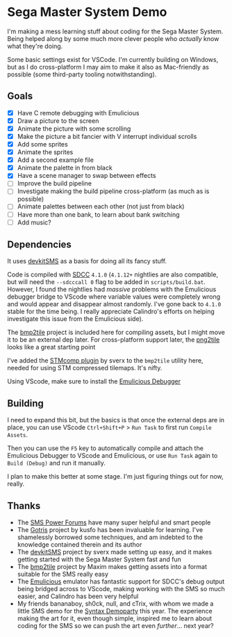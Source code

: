 # Sega Master System Demo

I'm making a mess learning stuff about coding for the Sega Master System. Being helped along by some much more clever people who _actually_ know what they're doing.

Some basic settings exist for VSCode. I'm currently building on Windows, but as I do cross-platform I may aim to make it also as Mac-friendly as possible (some third-party tooling notwithstanding).

## Goals

-   [x] Have C remote debugging with Emulicious
-   [x] Draw a picture to the screen
-   [x] Animate the picture with some scrolling
-   [x] Make the picture a bit fancier with V interrupt individual scrolls
-   [x] Add some sprites
-   [x] Animate the sprites
-   [x] Add a second example file
-   [x] Animate the palette in from black
-   [x] Have a scene manager to swap between effects
-   [ ] Improve the build pipeline
-   [ ] Investigate making the build pipeline cross-platform (as much as is possible)
-   [ ] Animate palettes between each other (not just from black)
-   [ ] Have more than one bank, to learn about bank switching
-   [ ] Add music?

## Dependencies

It uses [devkitSMS](https://github.com/sverx/devkitSMS) as a basis for doing all its fancy stuff.

Code is compiled with [SDCC](http://sdcc.sourceforge.net/) `4.1.0` (`4.1.12+` nightlies are also compatible, but will need the `--sdcccall 0` flag to be added in `scripts/build.bat`. However, I found the nightlies had _massive_ problems with the Emulicious debugger bridge to VScode where variable values were completely wrong and would appear and disappear almost randomly. I've gone back to `4.1.0` stable for the time being. I really appreciate Calindro's efforts on helping investigate this issue from the Emulicious side).

The [bmp2tile](https://github.com/maxim-zhao/bmp2tile) project is included here for compiling assets, but I might move it to be an external dep later. For cross-platform support later, the [png2tile](https://github.com/yuv422/png2tile) looks like a great starting point

I've added the [STMcomp plugin](https://github.com/sverx/STMcomp) by sverx to the `bmp2tile` utility here, needed for using STM compressed tilemaps. It's nifty.

Using VScode, make sure to install the [Emulicious Debugger](https://marketplace.visualstudio.com/items?itemName=emulicious.emulicious-debugger)

## Building

I need to expand this bit, but the basics is that once the external deps are in place, you can use VScode `Ctrl+Shift+P` > `Run Task` to first run `Compile Assets`.

Then you can use the `F5` key to automatically compile and attach the Emulicious Debugger to VScode and Emulicious, or use `Run Task` again to `Build (Debug)` and run it manually.

I plan to make this better at some stage. I'm just figuring things out for now, really.

## Thanks

-   The [SMS Power Forums](https://www.smspower.org/forums) have many super helpful and smart people
-   The [Gotris](https://gitlab.com/1985Alternativo/gotris) project by kusfo has been invaluable for learning. I've shamelessly borrowed some techniques, and am indebted to the knowledge contained therein and its author
-   The [devkitSMS](https://github.com/sverx/devkitSMS) project by sverx made setting up easy, and it makes getting started with the Sega Master System fast and fun
-   The [bmp2tile](https://github.com/maxim-zhao/bmp2tile) project by Maxim makes getting assets into a format suitable for the SMS really easy
-   The [Emulicious](https://emulicious.net/) emulator has fantastic support for SDCC's debug output being bridged across to VScode, making working with the SMS so much easier, and Calindro has been very helpful
-   My friends bananaboy, sh0ck, null, and cTrix, with whom we made a little SMS demo for the [Syntax Demoparty](https://syntaxparty.org/) this year. The experience making the art for it, even though simple, inspired me to learn about coding for the SMS so we can push the art even _further_... next year?
